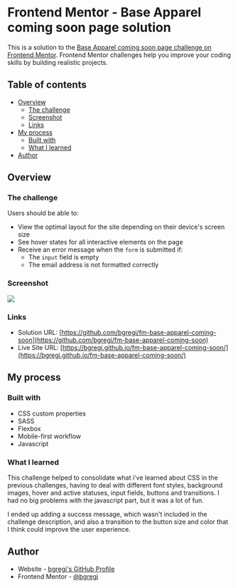 # Frontend Mentor - Base Apparel coming soon page solution

This is a solution to the [Base Apparel coming soon page challenge on Frontend Mentor](https://www.frontendmentor.io/challenges/base-apparel-coming-soon-page-5d46b47f8db8a7063f9331a0). Frontend Mentor challenges help you improve your coding skills by building realistic projects. 

## Table of contents

- [Overview](#overview)
  - [The challenge](#the-challenge)
  - [Screenshot](#screenshot)
  - [Links](#links)
- [My process](#my-process)
  - [Built with](#built-with)
  - [What I learned](#what-i-learned)
- [Author](#author)


## Overview

### The challenge

Users should be able to:

- View the optimal layout for the site depending on their device's screen size
- See hover states for all interactive elements on the page
- Receive an error message when the `form` is submitted if:
  - The `input` field is empty
  - The email address is not formatted correctly

### Screenshot

![](./screenshot.png)

### Links

- Solution URL: [https://github.com/bgregi/fm-base-apparel-coming-soon](https://github.com/bgregi/fm-base-apparel-coming-soon)
- Live Site URL: [https://bgregi.github.io/fm-base-apparel-coming-soon/](https://bgregi.github.io/fm-base-apparel-coming-soon/)

## My process

### Built with

- CSS custom properties
- SASS
- Flexbox
- Mobile-first workflow
- Javascript

### What I learned

This challenge helped to consolidate what i've learned about CSS in the previous challenges, having to deal with different font styles, background images, hover and active statuses, input fields, buttons and transitions. I had no big problems with the javascript part, but it was a lot of fun.

I ended up adding a success message, which wasn't included in the challenge description, and also a transition to the button size and color that I think could improve the user experience.

## Author

- Website - [bgregi's GitHub Profile](https://github.com/bgregi)
- Frontend Mentor - [@bgregi](https://www.frontendmentor.io/profile/bgregi)